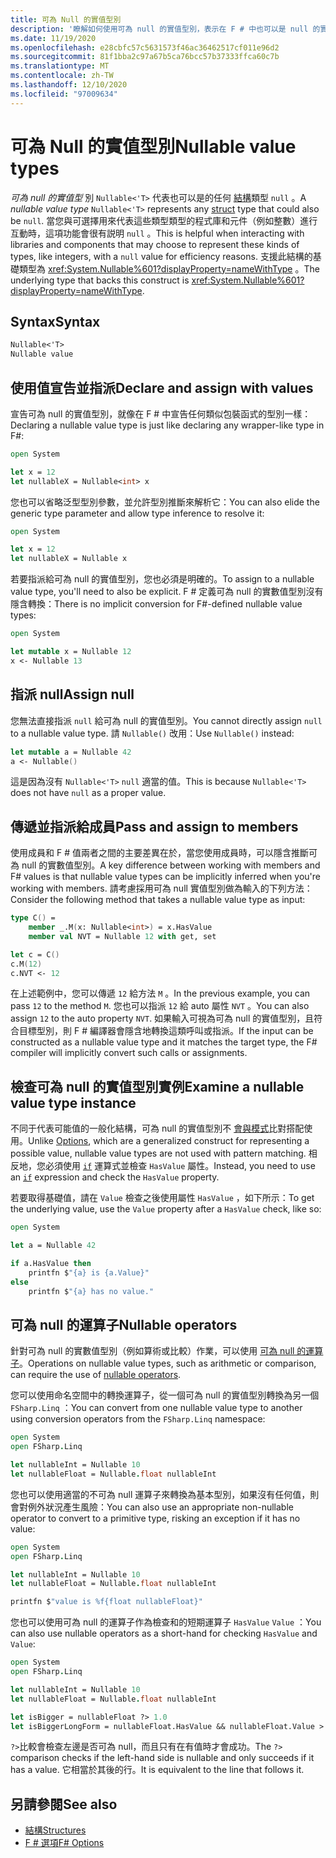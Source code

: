 ```yaml
---
title: 可為 Null 的實值型別
description: '瞭解如何使用可為 null 的實值型別，表示在 F # 中也可以是 null 的實數值型別。'
ms.date: 11/19/2020
ms.openlocfilehash: e28cbfc57c5631573f46ac36462517cf011e96d2
ms.sourcegitcommit: 81f1bba2c97a67b5ca76bcc57b37333ffca60c7b
ms.translationtype: MT
ms.contentlocale: zh-TW
ms.lasthandoff: 12/10/2020
ms.locfileid: "97009634"
---
```

# <a name="nullable-value-types"></a><span data-ttu-id="3623b-103">可為 Null 的實值型別</span><span class="sxs-lookup"><span data-stu-id="3623b-103">Nullable value types</span></span>

<span data-ttu-id="3623b-104">_可為 null 的實值型_ 別 `Nullable<'T>` 代表也可以是的任何 [結構](structures.md)類型 `null` 。</span><span class="sxs-lookup"><span data-stu-id="3623b-104">A _nullable value type_ `Nullable<'T>` represents any [struct](structures.md) type that could also be `null`.</span></span> <span data-ttu-id="3623b-105">當您與可選擇用來代表這些類型類型的程式庫和元件（例如整數）進行互動時，這項功能會很有説明 `null` 。</span><span class="sxs-lookup"><span data-stu-id="3623b-105">This is helpful when interacting with libraries and components that may choose to represent these kinds of types, like integers, with a `null` value for efficiency reasons.</span></span> <span data-ttu-id="3623b-106">支援此結構的基礎類型為 <xref:System.Nullable%601?displayProperty=nameWithType> 。</span><span class="sxs-lookup"><span data-stu-id="3623b-106">The underlying type that backs this construct is <xref:System.Nullable%601?displayProperty=nameWithType>.</span></span>

## <a name="syntax"></a><span data-ttu-id="3623b-107">Syntax</span><span class="sxs-lookup"><span data-stu-id="3623b-107">Syntax</span></span>

```fsharp
Nullable<'T>
Nullable value
```

## <a name="declare-and-assign-with-values"></a><span data-ttu-id="3623b-108">使用值宣告並指派</span><span class="sxs-lookup"><span data-stu-id="3623b-108">Declare and assign with values</span></span>

<span data-ttu-id="3623b-109">宣告可為 null 的實值型別，就像在 F # 中宣告任何類似包裝函式的型別一樣：</span><span class="sxs-lookup"><span data-stu-id="3623b-109">Declaring a nullable value type is just like declaring any wrapper-like type in F#:</span></span>

```fsharp
open System

let x = 12
let nullableX = Nullable<int> x
```

<span data-ttu-id="3623b-110">您也可以省略泛型型別參數，並允許型別推斷來解析它：</span><span class="sxs-lookup"><span data-stu-id="3623b-110">You can also elide the generic type parameter and allow type inference to resolve it:</span></span>

```fsharp
open System

let x = 12
let nullableX = Nullable x
```

<span data-ttu-id="3623b-111">若要指派給可為 null 的實值型別，您也必須是明確的。</span><span class="sxs-lookup"><span data-stu-id="3623b-111">To assign to a nullable value type, you'll need to also be explicit.</span></span> <span data-ttu-id="3623b-112">F # 定義可為 null 的實數值型別沒有隱含轉換：</span><span class="sxs-lookup"><span data-stu-id="3623b-112">There is no implicit conversion for F#-defined nullable value types:</span></span>

```fsharp
open System

let mutable x = Nullable 12
x <- Nullable 13
```

## <a name="assign-null"></a><span data-ttu-id="3623b-113">指派 null</span><span class="sxs-lookup"><span data-stu-id="3623b-113">Assign null</span></span>

<span data-ttu-id="3623b-114">您無法直接指派 `null` 給可為 null 的實值型別。</span><span class="sxs-lookup"><span data-stu-id="3623b-114">You cannot directly assign `null` to a nullable value type.</span></span> <span data-ttu-id="3623b-115">請 `Nullable()` 改用：</span><span class="sxs-lookup"><span data-stu-id="3623b-115">Use `Nullable()` instead:</span></span>

```fsharp
let mutable a = Nullable 42
a <- Nullable()
```

<span data-ttu-id="3623b-116">這是因為沒有 `Nullable<'T>` `null` 適當的值。</span><span class="sxs-lookup"><span data-stu-id="3623b-116">This is because `Nullable<'T>` does not have `null` as a proper value.</span></span>

## <a name="pass-and-assign-to-members"></a><span data-ttu-id="3623b-117">傳遞並指派給成員</span><span class="sxs-lookup"><span data-stu-id="3623b-117">Pass and assign to members</span></span>

<span data-ttu-id="3623b-118">使用成員和 F # 值兩者之間的主要差異在於，當您使用成員時，可以隱含推斷可為 null 的實數值型別。</span><span class="sxs-lookup"><span data-stu-id="3623b-118">A key difference between working with members and F# values is that nullable value types can be implicitly inferred when you're working with members.</span></span> <span data-ttu-id="3623b-119">請考慮採用可為 null 實值型別做為輸入的下列方法：</span><span class="sxs-lookup"><span data-stu-id="3623b-119">Consider the following method that takes a nullable value type as input:</span></span>

```fsharp
type C() =
    member _.M(x: Nullable<int>) = x.HasValue
    member val NVT = Nullable 12 with get, set

let c = C()
c.M(12)
c.NVT <- 12
```

<span data-ttu-id="3623b-120">在上述範例中，您可以傳遞 `12` 給方法 `M` 。</span><span class="sxs-lookup"><span data-stu-id="3623b-120">In the previous example, you can pass `12` to the method `M`.</span></span> <span data-ttu-id="3623b-121">您也可以指派 `12` 給 auto 屬性 `NVT` 。</span><span class="sxs-lookup"><span data-stu-id="3623b-121">You can also assign `12` to the auto property `NVT`.</span></span> <span data-ttu-id="3623b-122">如果輸入可視為可為 null 的實值型別，且符合目標型別，則 F # 編譯器會隱含地轉換這類呼叫或指派。</span><span class="sxs-lookup"><span data-stu-id="3623b-122">If the input can be constructed as a nullable value type and it matches the target type, the F# compiler will implicitly convert such calls or assignments.</span></span>

## <a name="examine-a-nullable-value-type-instance"></a><span data-ttu-id="3623b-123">檢查可為 null 的實值型別實例</span><span class="sxs-lookup"><span data-stu-id="3623b-123">Examine a nullable value type instance</span></span>

<span data-ttu-id="3623b-124">不同于代表可能值的一般化結構，可為 null 的實值型別不 [會與模式](options.md)比對搭配使用。</span><span class="sxs-lookup"><span data-stu-id="3623b-124">Unlike [Options](options.md), which are a generalized construct for representing a possible value, nullable value types are not used with pattern matching.</span></span> <span data-ttu-id="3623b-125">相反地，您必須使用 [`if`](conditional-expressions-if-then-else.md) 運算式並檢查 `HasValue` 屬性。</span><span class="sxs-lookup"><span data-stu-id="3623b-125">Instead, you need to use an [`if`](conditional-expressions-if-then-else.md) expression and check the `HasValue` property.</span></span>

<span data-ttu-id="3623b-126">若要取得基礎值，請在 `Value` 檢查之後使用屬性 `HasValue` ，如下所示：</span><span class="sxs-lookup"><span data-stu-id="3623b-126">To get the underlying value, use the `Value` property after a `HasValue` check, like so:</span></span>

```fsharp
open System

let a = Nullable 42

if a.HasValue then
    printfn $"{a} is {a.Value}"
else
    printfn $"{a} has no value."
```

## <a name="nullable-operators"></a><span data-ttu-id="3623b-127">可為 null 的運算子</span><span class="sxs-lookup"><span data-stu-id="3623b-127">Nullable operators</span></span>

<span data-ttu-id="3623b-128">針對可為 null 的實數值型別（例如算術或比較）作業，可以使用 [可為 null 的運算子](symbol-and-operator-reference/nullable-operators.md)。</span><span class="sxs-lookup"><span data-stu-id="3623b-128">Operations on nullable value types, such as arithmetic or comparison, can require the use of [nullable operators](symbol-and-operator-reference/nullable-operators.md).</span></span>

<span data-ttu-id="3623b-129">您可以使用命名空間中的轉換運算子，從一個可為 null 的實值型別轉換為另一個 `FSharp.Linq` ：</span><span class="sxs-lookup"><span data-stu-id="3623b-129">You can convert from one nullable value type to another using conversion operators from the `FSharp.Linq` namespace:</span></span>

```fsharp
open System
open FSharp.Linq

let nullableInt = Nullable 10
let nullableFloat = Nullable.float nullableInt
```

<span data-ttu-id="3623b-130">您也可以使用適當的不可為 null 運算子來轉換為基本型別，如果沒有任何值，則會對例外狀況產生風險：</span><span class="sxs-lookup"><span data-stu-id="3623b-130">You can also use an appropriate non-nullable operator to convert to a primitive type, risking an exception if it has no value:</span></span>

```fsharp
open System
open FSharp.Linq

let nullableInt = Nullable 10
let nullableFloat = Nullable.float nullableInt

printfn $"value is %f{float nullableFloat}"
```

<span data-ttu-id="3623b-131">您也可以使用可為 null 的運算子作為檢查和的短期運算子 `HasValue` `Value` ：</span><span class="sxs-lookup"><span data-stu-id="3623b-131">You can also use nullable operators as a short-hand for checking `HasValue` and `Value`:</span></span>

```fsharp
open System
open FSharp.Linq

let nullableInt = Nullable 10
let nullableFloat = Nullable.float nullableInt

let isBigger = nullableFloat ?> 1.0
let isBiggerLongForm = nullableFloat.HasValue && nullableFloat.Value > 1.0
```

<span data-ttu-id="3623b-132">`?>`比較會檢查左邊是否可為 null，而且只有在有值時才會成功。</span><span class="sxs-lookup"><span data-stu-id="3623b-132">The `?>` comparison checks if the left-hand side is nullable and only succeeds if it has a value.</span></span> <span data-ttu-id="3623b-133">它相當於其後的行。</span><span class="sxs-lookup"><span data-stu-id="3623b-133">It is equivalent to the line that follows it.</span></span>

## <a name="see-also"></a><span data-ttu-id="3623b-134">另請參閱</span><span class="sxs-lookup"><span data-stu-id="3623b-134">See also</span></span>

- [<span data-ttu-id="3623b-135">結構</span><span class="sxs-lookup"><span data-stu-id="3623b-135">Structures</span></span>](structures.md)
- [<span data-ttu-id="3623b-136">F # 選項</span><span class="sxs-lookup"><span data-stu-id="3623b-136">F# Options</span></span>](options.md)
